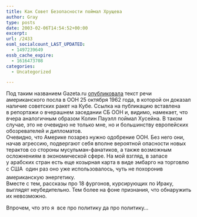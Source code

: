 ```yaml
---
title: Как Совет Безопасности поймал Хрущева
author: Gray
type: posts
date: 2003-02-06T14:54:52+00:00
excerpt:
url: /2433
esml_socialcount_LAST_UPDATED:
  - 1497239649
essb_cache_expire:
  - 1616473708
categories:
  - Uncategorized

---
```








Под таким названием Gazeta.ru <a href="http://gazeta.ru/2003/02/05/kontekstvyst.shtml" target="_blank">опубликовала</a> текст речи американского посла в&nbsp;ООН 25&nbsp;октября 1962&nbsp;года, в&nbsp;которой он доказал наличие советских ракет на Кубе. Ссылка на публикацию вставлена в&nbsp;репортажи о&nbsp;вчерашнем заседании СБ ООН и, видимо, намекает, что вчера аналогичным образом Колин Пауэлл поймал Хусейна. В&nbsp;таком случае, это не очевидно не только мне, но и&nbsp;большинству европейских обозревателей и&nbsp;дипломатов.  
Очевидно, что Америке позарез нужно одобрение ООН. Без него они, начав агрессию, подвергают себя вполне вероятной опасности новых терактов со стороны <nobr>мусульман-фанатиков,</nobr> а&nbsp;также возможным осложнениям в&nbsp;экономической сфере. На мой взгляд, в&nbsp;запасе у&nbsp;арабских стран есть еще козырная карта в&nbsp;виде эмбарго на торговлю с&nbsp;США&nbsp;&#151; один раз оно уже использовалось, чуть не похоронив американскую энергетику.  
Вместе с&nbsp;тем, рассказы про 18&nbsp;фургонов, курсирующих по Ираку, выглядят неубедительно. Тем более на фоне признания, что обнаружить их невозможно. 

Впрочем, что это я&nbsp;&#151; все про политику да про политику&hellip;